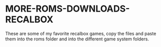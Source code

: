 # MORE-ROMS-DOWNLOADS-RECALBOX
These are some of my favorite recalbox games, copy the files and paste them into the roms folder and into the different game system folders.
